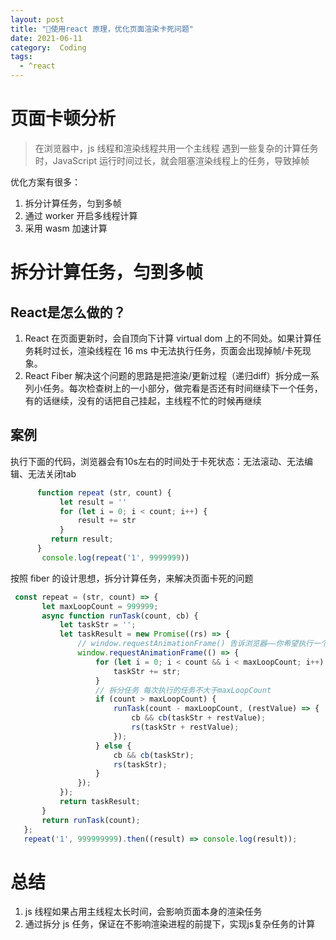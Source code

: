 ```yaml
---
layout: post
title: "🚀使用react 原理，优化页面渲染卡死问题"
date: 2021-06-11
category:  Coding
tags:
  - ^react
---
```


# 页面卡顿分析
  >在浏览器中，js 线程和渲染线程共用一个主线程
  >遇到一些复杂的计算任务时，JavaScript 运行时间过长，就会阻塞渲染线程上的任务，导致掉帧

  优化方案有很多：
  1. 拆分计算任务，匀到多帧
  2. 通过 worker 开启多线程计算
  3. 采用 wasm 加速计算

# 拆分计算任务，匀到多帧
## React是怎么做的？
  1. React 在页面更新时，会自顶向下计算 virtual dom 上的不同处。如果计算任务耗时过长，渲染线程在 16 ms 中无法执行任务，页面会出现掉帧/卡死现象。
  2. React Fiber 解决这个问题的思路是把渲染/更新过程（递归diff）拆分成一系列小任务。每次检查树上的一小部分，做完看是否还有时间继续下一个任务，有的话继续，没有的话把自己挂起，主线程不忙的时候再继续

## 案例
执行下面的代码，浏览器会有10s左右的时间处于卡死状态：无法滚动、无法编辑、无法关闭tab

```js
      function repeat (str, count) {
           let result = ''
           for (let i = 0; i < count; i++) {
               result += str
           }
         return result;
      } 
       console.log(repeat('1', 9999999))
```
按照 fiber 的设计思想，拆分计算任务，来解决页面卡死的问题
 ```js
  const repeat = (str, count) => {
        let maxLoopCount = 999999;
        async function runTask(count, cb) {
            let taskStr = '';
            let taskResult = new Promise((rs) => {
            	// window.requestAnimationFrame() 告诉浏览器——你希望执行一个动画，并且要求浏览器在下次重绘之前调用指定的回调函数更新动画。该方法需要传入一个回调函数作为参数，该回调函数会在浏览器下一次重绘之前执行
                window.requestAnimationFrame(() => {
                    for (let i = 0; i < count && i < maxLoopCount; i++) {
                        taskStr += str;
                    }
                    // 拆分任务 每次执行的任务不大于maxLoopCount
                    if (count > maxLoopCount) {
                        runTask(count - maxLoopCount, (restValue) => {
                            cb && cb(taskStr + restValue);
                            rs(taskStr + restValue);
                        });
                    } else {
                        cb && cb(taskStr);
                        rs(taskStr);
                    }
                });
            });
            return taskResult;
        }
        return runTask(count);
    };
    repeat('1', 999999999).then((result) => console.log(result));
``` 

# 总结
 1. js 线程如果占用主线程太长时间，会影响页面本身的渲染任务
 2. 通过拆分 js 任务，保证在不影响渲染进程的前提下，实现js复杂任务的计算